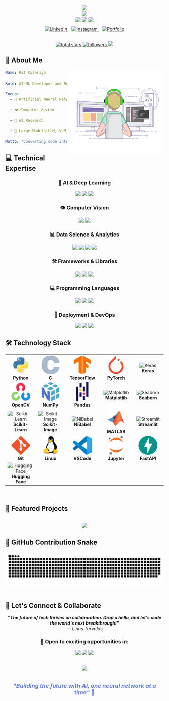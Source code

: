 <div align="center">
  <img src="https://capsule-render.vercel.app/api?type=waving&color=0:667eea,50:764ba2,100:f093fb&height=200&section=header&text=Hit%20Kalariya&fontSize=50&fontColor=fff&animation=fadeIn&fontAlignY=35&desc=AI%20Engineer%20|%20Neural%20Networks%20Expert%20|%20Computer%20Vision%20Specialist&descAlignY=55&descSize=20"/>
</div>

<div align="center">
  <a href="mailto:hitkalariya88@gmail.com">
    <img src="https://img.shields.io/badge/📧%20Professional%20Contact-hitkalariya88@gmail.com-667eea?style=for-the-badge&logo=gmail&logoColor=white&labelColor=2d3748&logoWidth=20"/>
  </a>
</div>

<div align="center">
  <img src="https://img.shields.io/badge/🌐%20Let's%20Connect-4facfe?style=for-the-badge&labelColor=2d3748"/>
  <img src="https://img.shields.io/badge/🤝%20Collaborate-00f2fe?style=for-the-badge&labelColor=2d3748"/>
  <img src="https://img.shields.io/badge/🚀%20Innovate-667eea?style=for-the-badge&labelColor=2d3748"/>
</div>

<!-- Added Social Links Section -->
<div align="center" style="margin-top: 10px;">
  <a href=www.linkedin.com/in/hitkalariya" target="_blank" rel="noopener noreferrer">
    <img src="https://img.shields.io/badge/LinkedIn-%230077B5.svg?style=for-the-badge&logo=linkedin&logoColor=white" alt="LinkedIn"/>
  </a>
  <a href="https://instagram.com/hitkalariya" target="_blank" rel="noopener noreferrer" style="margin-left:10px;">
    <img src="https://img.shields.io/badge/Instagram-%23E4405F.svg?style=for-the-badge&logo=instagram&logoColor=white" alt="Instagram"/>
  </a>
  <a href="https://hitsfolio.vercel.app/" target="_blank" rel="noopener noreferrer" style="margin-left:10px;">
    <img src="https://img.shields.io/badge/Portfolio-%23000000.svg?style=for-the-badge&logo=google-chrome&logoColor=white" alt="Portfolio"/>
  </a>
</div>

<be>

<br clear="right"/>

<p align="center">
  <a href="https://github.com/hitkalariya">
  <img alt="total stars" title="Total stars on GitHub" src="https://custom-icon-badges.demolab.com/github/stars/hitkalariya?color=667eea&style=for-the-badge&labelColor=2d3748&logo=star&v=12345"/>
</a>
  <a href="https://github.com/hitkalariya">
    <img alt="followers" title="Follow me on Github" src="https://custom-icon-badges.demolab.com/github/followers/hitkalariya?color=764ba2&style=for-the-badge&labelColor=2d3748&logo=person-add"/>
  </a>
  <a href="https://github.com/hitkalariya">
    <img src="https://komarev.com/ghpvc/?username=hitkalariya&color=f093fb&style=for-the-badge&label=Profile+Views"/>
  </a>
</p>

## 🚀 About Me

<img align="right" alt="Coding" height="273" width="307" src="https://raw.githubusercontent.com/devSouvik/devSouvik/master/gif3.gif" autoplay loop>

```yaml
Name: Hit Kalariya

Role: AI-ML Developer and Researcher

Focus: 
  - 🧠 Artificial Neural Networks

  - 👁️ Computer Vision

  - 🏥 AI Research
 
  - 🎨 Large Models(LLM, VLM, LCM)

Motto: "Converting code into creativity ✨, one innovation at a time 🖥️"
```

## 💻 Technical Expertise

<div align="center">

### 🧠 AI & Deep Learning
<p>
  <img src="https://img.shields.io/badge/Neural_Networks-Expert-FF6B6B?style=for-the-badge&logo=tensorflow&logoColor=white&labelColor=2d3748"/>
  <img src="https://img.shields.io/badge/Deep_Learning-Expert-4ECDC4?style=for-the-badge&logo=pytorch&logoColor=white&labelColor=2d3748"/>
  <img src="https://img.shields.io/badge/Machine_Learning-Expert-45B7D1?style=for-the-badge&logo=scikit-learn&logoColor=white&labelColor=2d3748"/>
</p>

### 👁️ Computer Vision
<p>
  <img src="https://img.shields.io/badge/Computer_Vision-Expert-96CEB4?style=for-the-badge&logo=opencv&logoColor=white&labelColor=2d3748"/>
  <img src="https://img.shields.io/badge/Image_Processing-Expert-FFEAA7?style=for-the-badge&logo=python&logoColor=white&labelColor=2d3748"/>
</p>

### 📊 Data Science & Analytics
<p>
  <img src="https://img.shields.io/badge/Data_Analysis-Expert-FF7675?style=for-the-badge&logo=pandas&logoColor=white&labelColor=2d3748"/>
  <img src="https://img.shields.io/badge/Data_Visualization-Expert-FDCB6E?style=for-the-badge&logo=plotly&logoColor=white&labelColor=2d3748"/>
  <img src="https://img.shields.io/badge/Feature_Engineering-Expert-A29BFE?style=for-the-badge&logo=python&logoColor=white&labelColor=2d3748"/>
  <img src="https://img.shields.io/badge/Predictive_Analytics-Expert-FD79A8?style=for-the-badge&logo=tensorflow&logoColor=white&labelColor=2d3748"/>
</p>

### 🛠️ Frameworks & Libraries
<p>
  <img src="https://img.shields.io/badge/TensorFlow-Expert-FF6F00?style=for-the-badge&logo=tensorflow&logoColor=white&labelColor=2d3748"/>
  <img src="https://img.shields.io/badge/PyTorch-Expert-EE4C2C?style=for-the-badge&logo=pytorch&logoColor=white&labelColor=2d3748"/>
  <img src="https://img.shields.io/badge/Keras-Expert-D00000?style=for-the-badge&logo=keras&logoColor=white&labelColor=2d3748"/>
</p>

### 💻 Programming Languages
<p>
  <img src="https://img.shields.io/badge/Python-Expert-3776AB?style=for-the-badge&logo=python&logoColor=white&labelColor=2d3748"/>
  <img src="https://img.shields.io/badge/-Proficient-A8B9CC?style=for-the-badge&logo=c&logoColor=white&labelColor=2d3748"/>
  <img src="https://img.shields.io/badge/MATLAB-Proficient-0076A8?style=for-the-badge&logo=mathworks&logoColor=white&labelColor=2d3748"/>
</p>

### 🚀 Deployment & DevOps
<p>
  <img src="https://img.shields.io/badge/Streamlit-Expert-FF4B4B?style=for-the-badge&logo=streamlit&logoColor=white&labelColor=2d3748"/>
  <img src="https://img.shields.io/badge/FastAPI-Expert-009688?style=for-the-badge&logo=fastapi&logoColor=white&labelColor=2d3748"/>
  <img src="https://img.shields.io/badge/Git-Proficient-F05032?style=for-the-badge&logo=git&logoColor=white&labelColor=2d3748"/>
</p>

</div>

## 🛠️ Technology Stack

<div align="center">  
  <table>    
    <tr>      
      <td align="center" width="120">        
        <img src="https://raw.githubusercontent.com/devicons/devicon/master/icons/python/python-original.svg" width="60" height="60" alt="Python" />        
        <br><strong>Python</strong>      
      </td>      
      <td align="center" width="120">        
        <img src="https://raw.githubusercontent.com/devicons/devicon/master/icons/c/c-original.svg" width="60" height="60" alt="C" />        
        <br><strong>C</strong>      
      </td>      
      <td align="center" width="120">        
        <img src="https://raw.githubusercontent.com/devicons/devicon/master/icons/tensorflow/tensorflow-original.svg" width="60" height="60" alt="TensorFlow" />        
        <br><strong>TensorFlow</strong>      
      </td>      
      <td align="center" width="120">        
        <img src="https://raw.githubusercontent.com/devicons/devicon/master/icons/pytorch/pytorch-original.svg" width="60" height="60" alt="PyTorch" />        
        <br><strong>PyTorch</strong>      
      </td>      
      <td align="center" width="120">        
        <img src="https://upload.wikimedia.org/wikipedia/commons/a/ae/Keras_logo.svg" width="60" height="60" alt="Keras" />        
        <br><strong>Keras</strong>      
      </td>    
    </tr>    
    <tr>      
      <td align="center" width="120">        
        <img src="https://raw.githubusercontent.com/devicons/devicon/master/icons/opencv/opencv-original.svg" width="60" height="60" alt="OpenCV" />        
        <br><strong>OpenCV</strong>      
      </td>      
      <td align="center" width="120">        
        <img src="https://raw.githubusercontent.com/devicons/devicon/master/icons/numpy/numpy-original.svg" width="60" height="60" alt="NumPy" />        
        <br><strong>NumPy</strong>      
      </td>      
      <td align="center" width="120">        
        <img src="https://raw.githubusercontent.com/devicons/devicon/master/icons/pandas/pandas-original.svg" width="60" height="60" alt="Pandas" />        
        <br><strong>Pandas</strong>      
      </td>      
      <td align="center" width="120">        
        <img src="https://matplotlib.org/stable/_images/sphx_glr_logos2_003.png" width="60" height="60" alt="Matplotlib" />        
        <br><strong>Matplotlib</strong>      
      </td>      
      <td align="center" width="120">        
        <img src="https://seaborn.pydata.org/_images/logo-mark-lightbg.svg" width="60" height="60" alt="Seaborn" />        
        <br><strong>Seaborn</strong>      
      </td>    
    </tr>    
    <tr>      
      <td align="center" width="120">        
        <img src="https://upload.wikimedia.org/wikipedia/commons/0/05/Scikit_learn_logo_small.svg" width="60" height="60" alt="Scikit-Learn" />        
        <br><strong>Scikit-Learn</strong>      
      </td>      
      <td align="center" width="120">        
        <img src="https://scikit-image.org/_static/img/logo.png" width="60" height="60" alt="Scikit-Image" />        
        <br><strong>Scikit-Image</strong>      
      </td>      
      <td align="center" width="120">        
        <img src="https://nipy.org/nibabel/_static/nibabel-logo.svg" width="60" height="60" alt="NiBabel" />        
        <br><strong>NiBabel</strong>      
      </td>      
      <td align="center" width="120">        
        <img src="https://raw.githubusercontent.com/devicons/devicon/master/icons/matlab/matlab-original.svg" width="60" height="60" alt="MATLAB" />        
        <br><strong>MATLAB</strong>      
      </td>      
      <td align="center" width="120">        
        <img src="https://raw.githubusercontent.com/simple-icons/simple-icons/develop/icons/streamlit.svg" width="60" height="60" alt="Streamlit" />        
        <br><strong>Streamlit</strong>      
      </td>    
    </tr>    
    <tr>      
      <td align="center" width="120">        
        <img src="https://raw.githubusercontent.com/devicons/devicon/master/icons/git/git-original.svg" width="60" height="60" alt="Git" />        
        <br><strong>Git</strong>      
      </td>      
      <td align="center" width="120">        
        <img src="https://raw.githubusercontent.com/devicons/devicon/master/icons/linux/linux-original.svg" width="60" height="60" alt="Linux" />        
        <br><strong>Linux</strong>      
      </td>      
      <td align="center" width="120">        
        <img src="https://raw.githubusercontent.com/devicons/devicon/master/icons/vscode/vscode-original.svg" width="60" height="60" alt="VSCode" />        
        <br><strong>VSCode</strong>      
      </td>      
      <td align="center" width="120">        
        <img src="https://raw.githubusercontent.com/devicons/devicon/master/icons/jupyter/jupyter-original.svg" width="60" height="60" alt="Jupyter" />        
        <br><strong>Jupyter</strong>      
      </td>      
      <td align="center" width="120">        
        <img src="https://raw.githubusercontent.com/devicons/devicon/master/icons/fastapi/fastapi-original.svg" width="60" height="60" alt="FastAPI" />        
        <br><strong>FastAPI</strong>      
      </td>    
    </tr>    
    <tr>      
      <td align="center" width="120">        
        <img src="https://huggingface.co/front/assets/huggingface_logo.svg" width="60" height="60" alt="Hugging Face" />        
        <br><strong>Hugging Face</strong>      
      </td>      
      <td align="center" width="120"></td>      
      <td align="center" width="120"></td>      
      <td align="center" width="120"></td>      
      <td align="center" width="120"></td>    
    </tr>  
  </table>
</div>

<br>

## 🌟 Featured Projects
<div align="center">    
<br>
  <a href="https://github.com/hitkalariya?tab=repositories">    
    <img src="https://custom-icon-badges.demolab.com/badge/🔍%20Explore%20Complete%20Portfolio-667eea?style=for-the-badge&logoColor=white&logo=repo&labelColor=2d3748"/>  
  </a>  
</div>


## 🐍 GitHub Contribution Snake

<div align="center">
  <picture>
    <source media="(prefers-color-scheme: dark)" srcset="https://raw.githubusercontent.com/platane/snk/output/github-contribution-grid-snake-dark.svg">
    <source media="(prefers-color-scheme: light)" srcset="https://raw.githubusercontent.com/platane/snk/output/github-contribution-grid-snake.svg">
    <img alt="github contribution grid snake animation" src="https://raw.githubusercontent.com/platane/snk/output/github-contribution-grid-snake.svg">
  </picture>
</div>

<br>

## 🤝 Let's Connect & Collaborate

<div align="center">  
  <em><b>"The future of tech thrives on collaboration. Drop a hello, and let's code the world's next breakthrough!"</b></em>
  <br>
  <em>— Linus Torvalds</em>
</div>


<div align="center">
  <h3>🌟 Open to exciting opportunities in:</h3>
  <p>
    <img src="https://img.shields.io/badge/🧠%20AI%20Research-667eea?style=for-the-badge&labelColor=2d3748"/>
    <img src="https://img.shields.io/badge/👁️%20Computer%20Vision-4facfe?style=for-the-badge&labelColor=2d3748"/>
    <img src="https://img.shields.io/badge/🤖%20Deep%20Learning-fa709a?style=for-the-badge&labelColor=2d3748"/>
  </p>
</div>

<br>

<div align="center">
  <img src="https://capsule-render.vercel.app/api?type=waving&color=0:667eea,50:764ba2,100:f093fb&height=120&section=footer&text=Thanks%20for%20Visiting!&fontSize=28&fontColor=fff&animation=twinkling&fontAlignY=75"/>
</div>

<div align="center">
  <br>
  <p style="font-size: 18px; font-weight: bold; color: #667eea;">
    <em>"Building the future with AI, one neural network at a time"</em> 🚀
  </p>
</div>



<!-- Proudly created with GPRM ( https://gprm.itsvg.in ) -->
